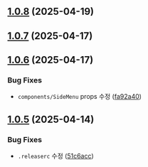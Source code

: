 ## [1.0.8](https://github.com/jayur830/today-webapp-nextjs/compare/release-1.0.7...release-1.0.8) (2025-04-19)

## [1.0.7](https://github.com/jayur830/today-webapp-nextjs/compare/release-1.0.6...release-1.0.7) (2025-04-17)

## [1.0.6](https://github.com/jayur830/today-webapp-nextjs/compare/release-1.0.5...release-1.0.6) (2025-04-17)


### Bug Fixes

* `components/SideMenu` props 수정 ([fa92a40](https://github.com/jayur830/today-webapp-nextjs/commit/fa92a40e2f6e1e4cdbaa1b3943785e7189b6bff8))

## [1.0.5](https://github.com/jayur830/today-webapp-nextjs/compare/release-1.0.4...release-1.0.5) (2025-04-14)


### Bug Fixes

* `.releaserc` 수정 ([51c6acc](https://github.com/jayur830/today-webapp-nextjs/commit/51c6acce54a1f5d21734d05672b040bcb3addb15))
